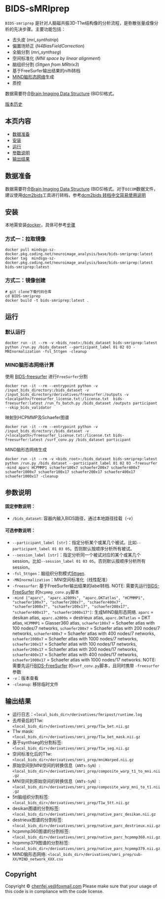 

# BIDS-sMRIprep

`BIDS-smriprep` 是针对人脑磁共振3D-T1w结构像的分析流程，是弥散张量成像分析的先决步骤。主要功能包括：
- 去头皮 (*mri_synthstrip*)
- 偏置场矫正 (*N4BiasFieldCorrection*)
- 全脑分割 (*mri_synthseg*)
- 空间标准化 (*MNI space by linear alignment*)
- 脑组织分割 (*5ttgen from MRtrix3*)
- 基于FreeSurfer输出结果的nifti转档
- [MIND脑形态网络](https://doi.org/10.1038/s41593-023-01376-7)生成
- 质控

数据需要符合[Brain Imaging Data Structure](http://bids.neuroimaging.io/) (BIDS)格式。

[版本历史](CHANGELOG.md)

## 本页内容
* [数据准备](#数据准备)
* [安装](#安装)
* [运行](#运行)
* [参数说明](#参数说明)
* [输出结果](#输出结果)

## 数据准备
数据需要符合[Brain Imaging Data Structure](http://bids.neuroimaging.io/) (BIDS)格式。对于`DICOM`数据文件，建议使用[dcm2bids](https://unfmontreal.github.io/Dcm2Bids)工具进行转档，参考[dcm2bids 转档中文简易使用说明](dcm2bids.md)



## 安装
本地需安装[docker](https://docs.docker.com/engine/install)，具体可参考[步骤](docker_install.md)

### 方式一：拉取镜像
```
docker pull mindsgo-sz-docker.pkg.coding.net/neuroimage_analysis/base/bids-smriprep:latest
docker tag  mindsgo-sz-docker.pkg.coding.net/neuroimage_analysis/base/bids-smriprep:latest  bids-smriprep:latest
```

### 方式二：镜像创建
```
# git clone下载代码仓库
cd BIDS-smriprep
docker build -t bids-smriprep:latest .
```


## 运行
### 默认运行
```
docker run -it --rm -v <bids_root>:/bids_dataset bids-smriprep:latest python /run.py /bids_dataset --participant_label 01 02 03 -MNInormalization -fsl_5ttgen -cleanup
```

### MIND脑形态网络计算
使用 [BIDS-freesurfer](https://github.com/chenfei-ye/BIDS-freesurfer) 进行`FreeSurfer`分割
```
docker run -it --rm --entrypoint python -v /input_bids_directory:/bids_dataset -v /input_bids_directory/derivatives/freesurfer:/outputs -v <localpath>/freesurfer_license.txt:/license.txt  bids-freesurfer:latest /run_fs_batch.py /bids_dataset /outputs participant --skip_bids_validator
```
映射到HCPMMP及Schaefer图谱
```
docker run -it --rm --entrypoint python -v /input_bids_directory:/bids_dataset -v /<localpath>/freesurfer_license.txt:/license.txt bids-freesurfer:latest /surf_conv.py /bids_dataset participant 
```
MIND脑形态网络生成
```
docker run -it --rm -v <bids_root>:/bids_dataset bids-smriprep:latest python /run.py /bids_dataset --participant_label 01 02 03 -freesurfer -mind aparc HCPMMP1 schaefer100x7 schaefer200x7 schaefer400x7 schaefer1000x7 schaefer100x17 schaefer200x17 schaefer400x17 schaefer1000x17 -cleanup
```


## 参数说明
####   固定参数说明：
-   `/bids_dataset`: 容器内输入BIDS路径，通过本地路径挂载（-v）


####   可选参数说明：
-   `--participant_label [str]`：指定分析某个或某几个被试。比如`--participant_label 01 03 05`。否则默认按顺序分析所有被试。
-   `--session_label [str]`：指定分析同一个被试对应的某个或某几个session。比如`--session_label 01 03 05`。否则默认按顺序分析所有session。
- `-fsl_5ttgen`：脑组织分割模式[5ttgen](https://mrtrix.readthedocs.io/en/dev/reference/commands/5ttgen.html).
- `-MNInormalization`：MNI空间标准化（线性配准）
- `-freesurfer`: 基于FreeSurfer输出结果的label转档. NOTE: 需要先运行[BIDS-FreeSurfer](https://github.com/chenfei-ye/BIDS-freesurfer) 的`hcpmmp_conv.py`脚本
- `-mind ["aparc", "aparc.a2009s", "aparc.DKTatlas", "HCPMMP1", "schaefer100x7", "schaefer200x7", "schaefer400x7", "schaefer1000x7", "schaefer100x17", "schaefer200x17", "schaefer400x17", "schaefer1000x17"]`: 生成MIND脑形态网络. `aparc`  = desikan atlas, `aparc.a2009s`  = destrieux atlas, `aparc.DKTatlas`  = DKT atlas, `HCPMMP1`  = Glasser360 atlas, `schaefer100x7`  = Schaefer atlas with 100 nodes/7 networks, `schaefer200x7`  = Schaefer atlas with 200 nodes/7 networks, `schaefer400x7`  = Schaefer atlas with 400 nodes/7 networks, `schaefer1000x7`  = Schaefer atlas with 1000 nodes/7 networks, `schaefer100x17`  = Schaefer atlas with 100 nodes/17 networks, `schaefer200x17`  = Schaefer atlas with 200 nodes/17 networks, `schaefer400x17`  = Schaefer atlas with 400 nodes/17 networks, `schaefer1000x17`  = Schaefer atlas with 1000 nodes/17 networks. NOTE:  需要先运行[BIDS-FreeSurfer](https://github.com/chenfei-ye/BIDS-freesurfer) 的`surf_conv.py`脚本，且同时携带 `-freesurfer` 参数
- `-v`：版本查看
- `-cleanup`: 移除临时文件


## 输出结果

- 运行日志：`<local_bids_dir>/derivatives/fmripost/runtime.log`
- 去颅骨后的T1w:  `<local_bids_dir>/derivatives/smri_prep/T1w_bet.nii.gz`
- T1w mask:  `<local_bids_dir>/derivatives/smri_prep/T1w_bet_mask.nii.gz`
- 基于synthseg的分割标签:  `<local_bids_dir>/derivatives/smri_prep/T1w_seg.nii.gz`
- 空间标准化后的T1w: `<local_bids_dir>/derivatives/smri_prep/mniWarped.nii.gz`
- 原始空间到MNI空间的转换信息（`ANTs-SyN`）:  `<local_bids_dir>/derivatives/smri_prep/composite_warp_t1_to_mni.nii.gz`
-  MNI空间到原始空间的转换信息（`ANTs-SyN`）:  `<local_bids_dir>/derivatives/smri_prep/composite_warp_mni_to_t1.nii.gz`
-  5tt脑组织分割标签:  `<local_bids_dir>/derivatives/smri_prep/T1w_5tt.nii.gz`
-  desikan图谱的分割标签: `<local_bids_dir>/derivatives/smri_prep/native_parc_desikan.nii.gz`
-  destrieux图谱的分割标签: `<local_bids_dir>/derivatives/smri_prep/native_parc_destrieux.nii.gz`
-  hcpmmp360图谱的分割标签: `<local_bids_dir>/derivatives/smri_prep/native_parc_hcpmmp360.nii.gz`
-  hcpmmp379图谱的分割标签: `<local_bids_dir>/derivatives/smri_prep/native_parc_hcpmmp379.nii.gz`
- MIND脑形态网络: `<local_bids_dir>/derivatives/smri_prep/sub-XX/MIND_network_XXX.csv`

## Copyright
Copyright © chenfei.ye@foxmail.com
Please make sure that your usage of this code is in compliance with the code license.


